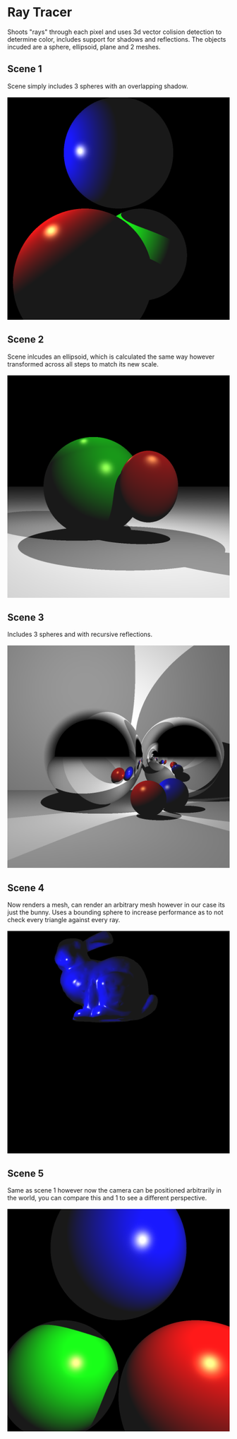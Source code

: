 
# Ray Tracer
Shoots "rays" through each pixel and uses 3d vector colision detection to determine color, includes support for shadows and reflections.
The objects incuded are a sphere, ellipsoid, plane and 2 meshes.

## Scene 1
Scene simply includes 3 spheres with an overlapping shadow.
<br>
<br>
<img src="https://github.com/Dylan-Harden3/RayTracer/blob/master/build/scene1.jpg" width=600 />

## Scene 2
Scene inlcudes an ellipsoid, which is calculated the same way however transformed across all steps to match its new scale.
<br>
<br>
<img src="https://github.com/Dylan-Harden3/RayTracer/blob/master/build/scene3.jpg" width=600 />

## Scene 3
Includes 3 spheres and with recursive reflections.
<br>
<br>
<img src="https://github.com/Dylan-Harden3/RayTracer/blob/master/build/scene4.jpg" width=600 />

## Scene 4
Now renders a mesh, can render an arbitrary mesh however in our case its just the bunny. Uses a bounding sphere to increase performance as to not check every triangle against every ray.
<br>
<br>
<img src="https://github.com/Dylan-Harden3/RayTracer/blob/master/build/scene6.jpg" width=600 />

## Scene 5
Same as scene 1 however now the camera can be positioned arbitrarily in the world, you can compare this and 1 to see a different perspective.
<br>
<br>
<img src="https://github.com/Dylan-Harden3/RayTracer/blob/master/build/scene8.jpg" width=600 />
